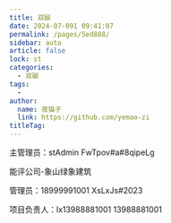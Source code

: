 ```yaml
---
title: 双碳
date: 2024-07-091 09:41:07
permalink: /pages/5ed888/
sidebar: auto
article: false
lock: st
categories:
  - 双碳
tags:
  - 
author: 
  name: 夜猫子
  link: https://github.com/yemao-zi
titleTag: 
---
```


主管理员：stAdmin FwTpov#a#8qipeLg

能评公司-象山绿象建筑

管理员：18999991001 XsLxJs#2023

项目负责人：lx13988881001 13988881001